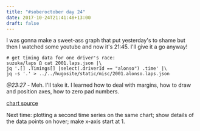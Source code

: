 ```yaml
---
title: "#soberoctober day 24"
date: 2017-10-24T21:41:48+13:00
draft: false
---
```

<script src="https://d3js.org/d3.v4.js"></script>
<script src="/js/soberoctober24.js"></script>

I was gonna make a sweet-ass graph that put yesterday's to shame but then I watched some youtube and now it's 21:45. I'll give it a go anyway!

```
# get timing data for one driver's race:
suzuka/laps Ω cat 2001.laps.json |\
jq '.[] .Timings[] |select(.driverId == "alonso") .time' |\
jq -s '.' > ../../hugosite/static/misc/2001.alonso.laps.json
```

<div id="laptimes-container"></div>

_@23:27_ - Meh. I'll take it. I learned how to deal with margins, how to draw and position axes, how to zero pad numbers. 

[chart source](https://github.com/therealplato/therealplato.com/blob/e171f05a3b7a05351e4c33a474290bd12df0b5fa/hugosite/static/js/soberoctober24.js)

Next time: plotting a second time series on the same chart; show details of the data points on hover; make x-axis start at 1.
